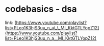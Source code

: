 # codebasics - dsa

link: [https://www.youtube.com/playlist?list=PLeo1K3hjS3uu_n_a\_\_MI_KktGTLYopZ12](https://www.youtube.com/playlist?list=PLeo1K3hjS3uu_n_a__MI_KktGTLYopZ12)
